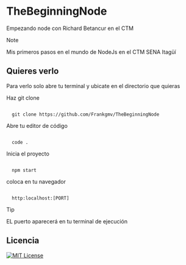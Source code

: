 # TheBeginningNode

Empezando node con Richard Betancur en el CTM

>[!Note]
> Mis primeros pasos en el mundo de NodeJs en el CTM SENA Itagüí



## Quieres verlo

Para verlo solo abre tu terminal y ubicate en el directorio que quieras

Haz git clone 

```ssh

  git clone https://github.com/Frankgmv/TheBeginningNode
```

Abre tu editor de código

```ssh

  code .
```

Inicia el proyecto

```ssh

  npm start
```

coloca en tu navegador

```ssh

  http:localhost:[PORT]
```
>[!Tip]
>EL puerto aparecerá en tu terminal de ejecución



## Licencia

[![MIT License](https://img.shields.io/badge/License-MIT-green.svg)](https://choosealicense.com/licenses/mit/)
